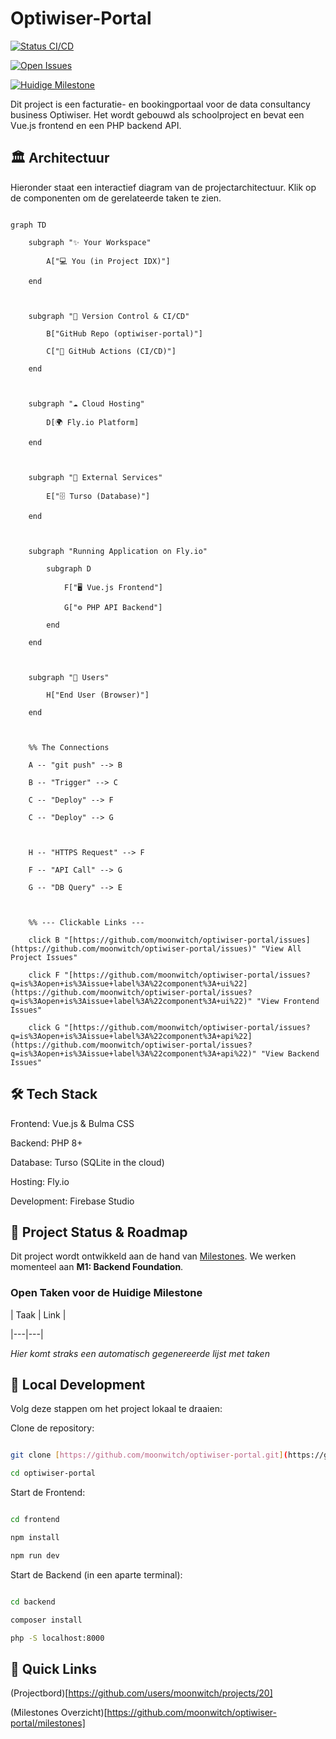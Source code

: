 # Optiwiser-Portal



[![Status CI/CD](https://github.com/moonwitch/optiwiser-portal/actions/workflows/main.yml/badge.svg)](https://github.com/moonwitch/optiwiser-portal/actions)

[![Open Issues](https://img.shields.io/github/issues/moonwitch/optiwiser-portal)](https://github.com/moonwitch/optiwiser-portal/issues)

[![Huidige Milestone](https://img.shields.io/badge/milestone-M1:_Backend_Foundation-blue)](https://github.com/moonwitch/optiwiser-portal/milestones)



Dit project is een facturatie- en bookingportaal voor de data consultancy business Optiwiser. Het wordt gebouwd als schoolproject en bevat een Vue.js frontend en een PHP backend API.



## 🏛️ Architectuur



Hieronder staat een interactief diagram van de projectarchitectuur. Klik op de componenten om de gerelateerde taken te zien.



```mermaid

graph TD

    subgraph "✨ Your Workspace"

        A["💻 You (in Project IDX)"]

    end



    subgraph "🐙 Version Control & CI/CD"

        B["GitHub Repo (optiwiser-portal)"]

        C["🚀 GitHub Actions (CI/CD)"]

    end



    subgraph "☁️ Cloud Hosting"

        D[🌍 Fly.io Platform]

    end

    

    subgraph "🔗 External Services"

        E["🗄️ Turso (Database)"]

    end



    subgraph "Running Application on Fly.io"

        subgraph D

            F["🖥️ Vue.js Frontend"]

            G["⚙️ PHP API Backend"]

        end

    end



    subgraph "👤 Users"

        H["End User (Browser)"]

    end



    %% The Connections

    A -- "git push" --> B

    B -- "Trigger" --> C

    C -- "Deploy" --> F

    C -- "Deploy" --> G

    

    H -- "HTTPS Request" --> F

    F -- "API Call" --> G

    G -- "DB Query" --> E



    %% --- Clickable Links ---

    click B "[https://github.com/moonwitch/optiwiser-portal/issues](https://github.com/moonwitch/optiwiser-portal/issues)" "View All Project Issues"

    click F "[https://github.com/moonwitch/optiwiser-portal/issues?q=is%3Aopen+is%3Aissue+label%3A%22component%3A+ui%22](https://github.com/moonwitch/optiwiser-portal/issues?q=is%3Aopen+is%3Aissue+label%3A%22component%3A+ui%22)" "View Frontend Issues"

    click G "[https://github.com/moonwitch/optiwiser-portal/issues?q=is%3Aopen+is%3Aissue+label%3A%22component%3A+api%22](https://github.com/moonwitch/optiwiser-portal/issues?q=is%3Aopen+is%3Aissue+label%3A%22component%3A+api%22)" "View Backend Issues"

````



## 🛠️ Tech Stack



Frontend: Vue.js & Bulma CSS

Backend: PHP 8+

Database: Turso (SQLite in the cloud)

Hosting: Fly.io

Development: Firebase Studio



## 🎯 Project Status & Roadmap



Dit project wordt ontwikkeld aan de hand van [Milestones](https://github.com/moonwitch/optiwiser-portal/milestones). We werken momenteel aan **M1: Backend Foundation**.



### Open Taken voor de Huidige Milestone



| Taak | Link |

|---|---|

*Hier komt straks een automatisch gegenereerde lijst met taken*



## 🚀 Local Development



Volg deze stappen om het project lokaal te draaien:



Clone de repository:



```bash

git clone [https://github.com/moonwitch/optiwiser-portal.git](https://github.com/moonwitch/optiwiser-portal.git)

cd optiwiser-portal

```



Start de Frontend:



```bash

cd frontend

npm install

npm run dev

```



Start de Backend (in een aparte terminal):



```bash

cd backend

composer install

php -S localhost:8000

````



## 🔗 Quick Links

(Projectbord)[https://github.com/users/moonwitch/projects/20]

(Milestones Overzicht)[https://github.com/moonwitch/optiwiser-portal/milestones]

